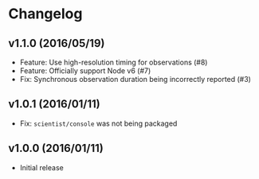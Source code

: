 # Changelog

## v1.1.0 (2016/05/19)

* Feature: Use high-resolution timing for observations (#8)
* Feature: Officially support Node v6 (#7)
* Fix: Synchronous observation duration being incorrectly reported (#3)

## v1.0.1 (2016/01/11)

* Fix: `scientist/console` was not being packaged

## v1.0.0 (2016/01/11)

* Initial release
